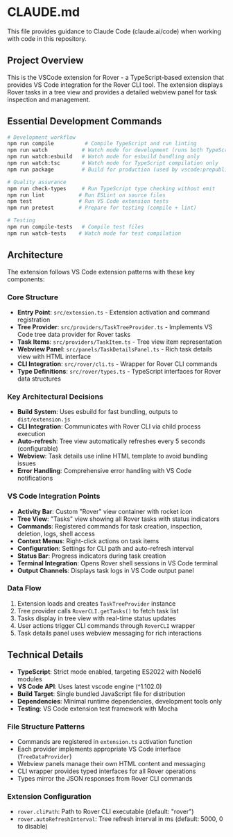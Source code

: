 # CLAUDE.md

This file provides guidance to Claude Code (claude.ai/code) when working with code in this repository.

## Project Overview

This is the VSCode extension for Rover - a TypeScript-based extension that provides VS Code integration for the Rover CLI tool. The extension displays Rover tasks in a tree view and provides a detailed webview panel for task inspection and management.

## Essential Development Commands

```bash
# Development workflow
npm run compile          # Compile TypeScript and run linting
npm run watch           # Watch mode for development (runs both TypeScript watch and esbuild watch)
npm run watch:esbuild   # Watch mode for esbuild bundling only
npm run watch:tsc       # Watch mode for TypeScript compilation only
npm run package         # Build for production (used by vscode:prepublish)

# Quality assurance
npm run check-types     # Run TypeScript type checking without emit
npm run lint           # Run ESLint on source files
npm test               # Run VS Code extension tests
npm run pretest        # Prepare for testing (compile + lint)

# Testing
npm run compile-tests   # Compile test files
npm run watch-tests    # Watch mode for test compilation
```

## Architecture

The extension follows VS Code extension patterns with these key components:

### Core Structure

- **Entry Point**: `src/extension.ts` - Extension activation and command registration
- **Tree Provider**: `src/providers/TaskTreeProvider.ts` - Implements VS Code tree data provider for Rover tasks
- **Task Items**: `src/providers/TaskItem.ts` - Tree view item representation
- **Webview Panel**: `src/panels/TaskDetailsPanel.ts` - Rich task details view with HTML interface
- **CLI Integration**: `src/rover/cli.ts` - Wrapper for Rover CLI commands
- **Type Definitions**: `src/rover/types.ts` - TypeScript interfaces for Rover data structures

### Key Architectural Decisions

- **Build System**: Uses esbuild for fast bundling, outputs to `dist/extension.js`
- **CLI Integration**: Communicates with Rover CLI via child process execution
- **Auto-refresh**: Tree view automatically refreshes every 5 seconds (configurable)
- **Webview**: Task details use inline HTML template to avoid bundling issues
- **Error Handling**: Comprehensive error handling with VS Code notifications

### VS Code Integration Points

- **Activity Bar**: Custom "Rover" view container with rocket icon
- **Tree View**: "Tasks" view showing all Rover tasks with status indicators
- **Commands**: Registered commands for task creation, inspection, deletion, logs, shell access
- **Context Menus**: Right-click actions on task items
- **Configuration**: Settings for CLI path and auto-refresh interval
- **Status Bar**: Progress indicators during task creation
- **Terminal Integration**: Opens Rover shell sessions in VS Code terminal
- **Output Channels**: Displays task logs in VS Code output panel

### Data Flow

1. Extension loads and creates `TaskTreeProvider` instance
2. Tree provider calls `RoverCLI.getTasks()` to fetch task list
3. Tasks display in tree view with real-time status updates
4. User actions trigger CLI commands through `RoverCLI` wrapper
5. Task details panel uses webview messaging for rich interactions

## Technical Details

- **TypeScript**: Strict mode enabled, targeting ES2022 with Node16 modules
- **VS Code API**: Uses latest vscode engine (^1.102.0)
- **Build Target**: Single bundled JavaScript file for distribution
- **Dependencies**: Minimal runtime dependencies, development tools only
- **Testing**: VS Code extension test framework with Mocha

### File Structure Patterns

- Commands are registered in `extension.ts` activation function
- Each provider implements appropriate VS Code interface (`TreeDataProvider`)
- Webview panels manage their own HTML content and messaging
- CLI wrapper provides typed interfaces for all Rover operations
- Types mirror the JSON responses from Rover CLI commands

### Extension Configuration

- `rover.cliPath`: Path to Rover CLI executable (default: "rover")
- `rover.autoRefreshInterval`: Tree refresh interval in ms (default: 5000, 0 to disable)
